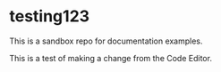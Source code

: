 # testing123
This is a sandbox repo for documentation examples. 

This is a test of making a change from the Code Editor.

